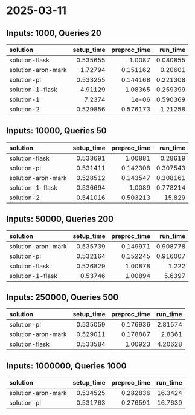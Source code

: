 # 2025-03-11

## Inputs: 1000, Queries 20

| solution           |   setup_time |   preproc_time |   run_time |
|:-------------------|-------------:|---------------:|-----------:|
| solution-flask     |     0.535655 |       1.0087   |   0.080855 |
| solution-aron-mark |     1.72794  |       0.151162 |   0.20601  |
| solution-pl        |     0.533255 |       0.144168 |   0.221308 |
| solution-1-flask   |     4.91129  |       1.08365  |   0.259399 |
| solution-1         |     7.2374   |       1e-06    |   0.590369 |
| solution-2         |     0.529856 |       0.576173 |   1.21258  |

## Inputs: 10000, Queries 50

| solution           |   setup_time |   preproc_time |   run_time |
|:-------------------|-------------:|---------------:|-----------:|
| solution-flask     |     0.533691 |       1.00881  |   0.28619  |
| solution-pl        |     0.531411 |       0.142308 |   0.307543 |
| solution-aron-mark |     0.528512 |       0.143547 |   0.308161 |
| solution-1-flask   |     0.536694 |       1.0089   |   0.778214 |
| solution-2         |     0.541016 |       0.503213 |  15.829    |

## Inputs: 50000, Queries 200

| solution           |   setup_time |   preproc_time |   run_time |
|:-------------------|-------------:|---------------:|-----------:|
| solution-aron-mark |     0.535739 |       0.149971 |   0.908778 |
| solution-pl        |     0.532164 |       0.152245 |   0.916007 |
| solution-flask     |     0.526829 |       1.00878  |   1.222    |
| solution-1-flask   |     0.53746  |       1.00894  |   5.6397   |

## Inputs: 250000, Queries 500

| solution           |   setup_time |   preproc_time |   run_time |
|:-------------------|-------------:|---------------:|-----------:|
| solution-pl        |     0.535059 |       0.176936 |    2.81574 |
| solution-aron-mark |     0.529011 |       0.178887 |    2.8361  |
| solution-flask     |     0.533584 |       1.00923  |    4.20628 |

## Inputs: 1000000, Queries 1000

| solution           |   setup_time |   preproc_time |   run_time |
|:-------------------|-------------:|---------------:|-----------:|
| solution-aron-mark |     0.534525 |       0.282836 |    16.3424 |
| solution-pl        |     0.531763 |       0.276591 |    16.7639 |